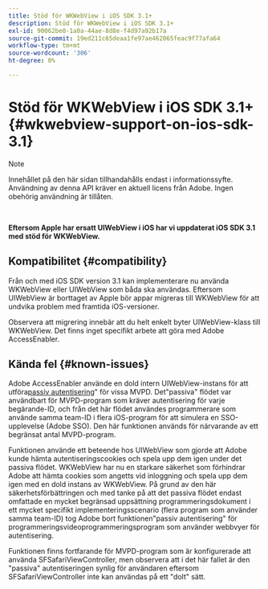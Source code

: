 ```yaml
---
title: Stöd för WKWebView i iOS SDK 3.1+
description: Stöd för WKWebView i iOS SDK 3.1+
exl-id: 90062be0-1a0a-44ae-8d8e-f4d97a92b17a
source-git-commit: 19ed211c65deaa1fe97ae462065feac9f77afa64
workflow-type: tm+mt
source-wordcount: '306'
ht-degree: 0%

---
```


# Stöd för WKWebView i iOS SDK 3.1+ {#wkwebview-support-on-ios-sdk-3.1}

>[!NOTE]
>
>Innehållet på den här sidan tillhandahålls endast i informationssyfte. Användning av denna API kräver en aktuell licens från Adobe. Ingen obehörig användning är tillåten.

</br>

**Eftersom Apple har ersatt UIWebView i iOS har vi uppdaterat iOS SDK 3.1 med stöd för WKWebView.**

## Kompatibilitet {#compatibility}

Från och med iOS SDK version 3.1 kan implementerare nu använda WKWebView eller UIWebView som båda ska användas. Eftersom UIWebView är borttaget av Apple bör appar migreras till WKWebView för att undvika problem med framtida iOS-versioner.

Observera att migrering innebär att du helt enkelt byter UIWebView-klass till WKWebView. Det finns inget specifikt arbete att göra med Adobe AccessEnabler.

## Kända fel {#known-issues}

Adobe AccessEnabler använde en dold intern UIWebView-instans för att utföra[passiv autentisering](/help/authentication/sso-passive-authn.md)&quot; för vissa MVPD. Det&quot;passiva&quot; flödet var användbart för MVPD-program som kräver autentisering för varje begärande-ID, och från det här flödet användes programmerare som använde samma team-ID i flera iOS-program för att simulera en SSO-upplevelse (Adobe SSO). Den här funktionen används för närvarande av ett begränsat antal MVPD-program.

Funktionen använde ett beteende hos UIWebView som gjorde att Adobe kunde hämta autentiseringscookies och spela upp dem igen under det passiva flödet. WKWebView har nu en starkare säkerhet som förhindrar Adobe att hämta cookies som angetts vid inloggning och spela upp dem igen med en dold instans av WKWebView. På grund av den här säkerhetsförbättringen och med tanke på att det passiva flödet endast omfattade en mycket begränsad uppsättning programmeringsdokument i ett mycket specifikt implementeringsscenario (flera program som använder samma team-ID) tog Adobe bort funktionen&quot;passiv autentisering&quot; för programmeringsvideoprogrammeringsprogram som använder webbvyer för autentisering.

Funktionen finns fortfarande för MVPD-program som är konfigurerade att använda SFSafariViewController, men observera att i det här fallet är den &quot;passiva&quot; autentiseringen synlig för användaren eftersom SFSafariViewController inte kan användas på ett &quot;dolt&quot; sätt.
